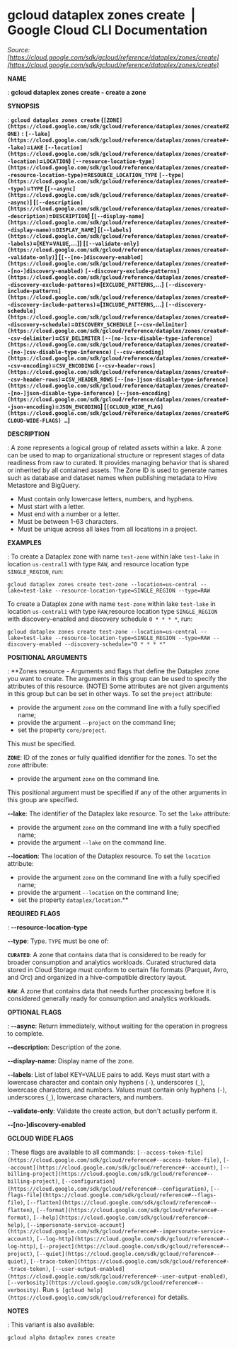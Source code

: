 # gcloud dataplex zones create  |  Google Cloud CLI Documentation

*Source: [https://cloud.google.com/sdk/gcloud/reference/dataplex/zones/create](https://cloud.google.com/sdk/gcloud/reference/dataplex/zones/create)*

**NAME**

: **gcloud dataplex zones create - create a zone**

**SYNOPSIS**

: **`gcloud dataplex zones create` (`[ZONE](https://cloud.google.com/sdk/gcloud/reference/dataplex/zones/create#ZONE)` : `[--lake](https://cloud.google.com/sdk/gcloud/reference/dataplex/zones/create#--lake)`=`LAKE` `[--location](https://cloud.google.com/sdk/gcloud/reference/dataplex/zones/create#--location)`=`LOCATION`) `[--resource-location-type](https://cloud.google.com/sdk/gcloud/reference/dataplex/zones/create#--resource-location-type)`=`RESOURCE_LOCATION_TYPE` `[--type](https://cloud.google.com/sdk/gcloud/reference/dataplex/zones/create#--type)`=`TYPE` [`[--async](https://cloud.google.com/sdk/gcloud/reference/dataplex/zones/create#--async)`] [`[--description](https://cloud.google.com/sdk/gcloud/reference/dataplex/zones/create#--description)`=`DESCRIPTION`] [`[--display-name](https://cloud.google.com/sdk/gcloud/reference/dataplex/zones/create#--display-name)`=`DISPLAY_NAME`] [`[--labels](https://cloud.google.com/sdk/gcloud/reference/dataplex/zones/create#--labels)`=[`KEY`=`VALUE`,…]] [`[--validate-only](https://cloud.google.com/sdk/gcloud/reference/dataplex/zones/create#--validate-only)`] [`[--[no-]discovery-enabled](https://cloud.google.com/sdk/gcloud/reference/dataplex/zones/create#--[no-]discovery-enabled)` `[--discovery-exclude-patterns](https://cloud.google.com/sdk/gcloud/reference/dataplex/zones/create#--discovery-exclude-patterns)`=[`EXCLUDE_PATTERNS`,…] `[--discovery-include-patterns](https://cloud.google.com/sdk/gcloud/reference/dataplex/zones/create#--discovery-include-patterns)`=[`INCLUDE_PATTERNS`,…] `[--discovery-schedule](https://cloud.google.com/sdk/gcloud/reference/dataplex/zones/create#--discovery-schedule)`=`DISCOVERY_SCHEDULE` `[--csv-delimiter](https://cloud.google.com/sdk/gcloud/reference/dataplex/zones/create#--csv-delimiter)`=`CSV_DELIMITER` `[--[no-]csv-disable-type-inference](https://cloud.google.com/sdk/gcloud/reference/dataplex/zones/create#--[no-]csv-disable-type-inference)` `[--csv-encoding](https://cloud.google.com/sdk/gcloud/reference/dataplex/zones/create#--csv-encoding)`=`CSV_ENCODING` `[--csv-header-rows](https://cloud.google.com/sdk/gcloud/reference/dataplex/zones/create#--csv-header-rows)`=`CSV_HEADER_ROWS` `[--[no-]json-disable-type-inference](https://cloud.google.com/sdk/gcloud/reference/dataplex/zones/create#--[no-]json-disable-type-inference)` `[--json-encoding](https://cloud.google.com/sdk/gcloud/reference/dataplex/zones/create#--json-encoding)`=`JSON_ENCODING`] [`[GCLOUD_WIDE_FLAG](https://cloud.google.com/sdk/gcloud/reference/dataplex/zones/create#GCLOUD-WIDE-FLAGS) …`]**

**DESCRIPTION**

: A zone represents a logical group of related assets within a lake. A zone can be
used to map to organizational structure or represent stages of data readiness
from raw to curated. It provides managing behavior that is shared or inherited
by all contained assets.
The Zone ID is used to generate names such as database and dataset names when
publishing metadata to Hive Metastore and BigQuery.

- Must contain only lowercase letters, numbers, and hyphens.
- Must start with a letter.
- Must end with a number or a letter.
- Must be between 1-63 characters.
- Must be unique across all lakes from all locations in a project.

**EXAMPLES**

: To create a Dataplex zone with name `test-zone` within lake
`test-lake` in location `us-central1` with type
`RAW`, and resource location type `SINGLE_REGION`, run:

```
gcloud dataplex zones create test-zone --location=us-central --lake=test-lake --resource-location-type=SINGLE_REGION --type=RAW
```

To create a Dataplex zone with name `test-zone` within lake
`test-lake` in location `us-central1` with type
`RAW`,resource location type `SINGLE_REGION` with
discovery-enabled and discovery schedule `0 * * * *`, run:

```
gcloud dataplex zones create test-zone --location=us-central --lake=test-lake --resource-location-type=SINGLE_REGION --type=RAW --discovery-enabled --discovery-schedule="0 * * * *"
```

**POSITIONAL ARGUMENTS**

: **Zones resource - Arguments and flags that define the Dataplex zone you want to
create. The arguments in this group can be used to specify the attributes of
this resource. (NOTE) Some attributes are not given arguments in this group but
can be set in other ways.
To set the `project` attribute:

- provide the argument `zone` on the command line with a fully
specified name;
- provide the argument `--project` on the command line;
- set the property `core/project`.

This must be specified.

**`ZONE`**:
ID of the zones or fully qualified identifier for the zones.
To set the `zone` attribute:

- provide the argument `zone` on the command line.

This positional argument must be specified if any of the other arguments in this
group are specified.

**--lake**:
The identifier of the Dataplex lake resource.
To set the `lake` attribute:

- provide the argument `zone` on the command line with a fully
specified name;
- provide the argument `--lake` on the command line.

**--location**:
The location of the Dataplex resource.
To set the `location` attribute:

- provide the argument `zone` on the command line with a fully
specified name;
- provide the argument `--location` on the command line;
- set the property `dataplex/location`.**

**REQUIRED FLAGS**

: **--resource-location-type**

**--type**:
Type. `TYPE` must be one of:

**`CURATED`**:
A zone that contains data that is considered to be ready for broader consumption
and analytics workloads. Curated structured data stored in Cloud Storage must
conform to certain file formats (Parquet, Avro, and Orc) and organized in a
hive-compatible directory layout.

**`RAW`**:
A zone that contains data that needs further processing before it is considered
generally ready for consumption and analytics workloads.

**OPTIONAL FLAGS**

: **--async**:
Return immediately, without waiting for the operation in progress to complete.

**--description**:
Description of the zone.

**--display-name**:
Display name of the zone.

**--labels**:
List of label KEY=VALUE pairs to add.
Keys must start with a lowercase character and contain only hyphens
(`-`), underscores (`_`), lowercase characters, and
numbers. Values must contain only hyphens (`-`), underscores
(`_`), lowercase characters, and numbers.

**--validate-only**:
Validate the create action, but don't actually perform it.

**--[no-]discovery-enabled**

**GCLOUD WIDE FLAGS**

: These flags are available to all commands: `[--access-token-file](https://cloud.google.com/sdk/gcloud/reference#--access-token-file)`,
`[--account](https://cloud.google.com/sdk/gcloud/reference#--account)`, `[--billing-project](https://cloud.google.com/sdk/gcloud/reference#--billing-project)`,
`[--configuration](https://cloud.google.com/sdk/gcloud/reference#--configuration)`,
`[--flags-file](https://cloud.google.com/sdk/gcloud/reference#--flags-file)`,
`[--flatten](https://cloud.google.com/sdk/gcloud/reference#--flatten)`, `[--format](https://cloud.google.com/sdk/gcloud/reference#--format)`, `[--help](https://cloud.google.com/sdk/gcloud/reference#--help)`, `[--impersonate-service-account](https://cloud.google.com/sdk/gcloud/reference#--impersonate-service-account)`,
`[--log-http](https://cloud.google.com/sdk/gcloud/reference#--log-http)`,
`[--project](https://cloud.google.com/sdk/gcloud/reference#--project)`, `[--quiet](https://cloud.google.com/sdk/gcloud/reference#--quiet)`, `[--trace-token](https://cloud.google.com/sdk/gcloud/reference#--trace-token)`, `[--user-output-enabled](https://cloud.google.com/sdk/gcloud/reference#--user-output-enabled)`,
`[--verbosity](https://cloud.google.com/sdk/gcloud/reference#--verbosity)`.
Run `$ [gcloud help](https://cloud.google.com/sdk/gcloud/reference)` for details.

**NOTES**

: This variant is also available:

```
gcloud alpha dataplex zones create
```